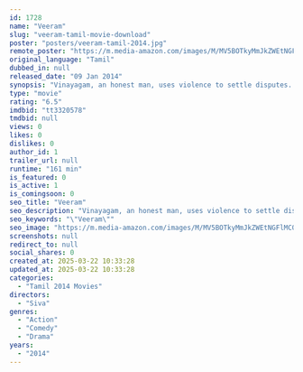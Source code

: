 ```yaml
---
id: 1728
name: "Veeram"
slug: "veeram-tamil-movie-download"
poster: "posters/veeram-tamil-2014.jpg"
remote_poster: "https://m.media-amazon.com/images/M/MV5BOTkyMmJkZWEtNGFlMC00MTIxLWEzNjktOGUyY2Q2ZDFmZTE4XkEyXkFqcGc@._V1_SX300.jpg"
original_language: "Tamil"
dubbed_in: null
released_date: "09 Jan 2014"
synopsis: "Vinayagam, an honest man, uses violence to settle disputes. He decides to mend his ways for his lover's sake. Hell breaks loose when he learns about a gang of rowdies following his lover's family."
type: "movie"
rating: "6.5"
imdbid: "tt3320578"
tmdbid: null
views: 0
likes: 0
dislikes: 0
author_id: 1
trailer_url: null
runtime: "161 min"
is_featured: 0
is_active: 1
is_comingsoon: 0
seo_title: "Veeram"
seo_description: "Vinayagam, an honest man, uses violence to settle disputes. He decides to mend his ways for his lover's sake. Hell breaks loose when he learns about a gang of rowdies following his lover's family."
seo_keywords: "\"Veeram\""
seo_image: "https://m.media-amazon.com/images/M/MV5BOTkyMmJkZWEtNGFlMC00MTIxLWEzNjktOGUyY2Q2ZDFmZTE4XkEyXkFqcGc@._V1_SX300.jpg"
screenshots: null
redirect_to: null
social_shares: 0
created_at: 2025-03-22 10:33:28
updated_at: 2025-03-22 10:33:28
categories:
  - "Tamil 2014 Movies"
directors:
  - "Siva"
genres:
  - "Action"
  - "Comedy"
  - "Drama"
years:
  - "2014"
---
```

